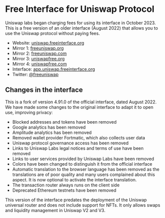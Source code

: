 # Free Interface for Uniswap Protocol

Uniswap labs began charging fees for using its interface in October 2023. This is a free version of an older interface (August 2022) that allows you to use the Uniswap protocol without paying fees.

- Website: [uniswap.freeinterface.org](https://uniswap.freeinterface.org/)
- Mirror 1: [freeuniswap.org](http://freeuniswap.org/)
- Mirror 2: [freeuniswap.com](http://freeuniswap.com/)
- Mirror 3: [uniswapfree.org](http://uniswapfree.org/)
- Mirror 4: [uniswapfree.com](http://uniswapfree.com/)
- Interface: [app.uniswap.freeinterface.org](https://app.uniswap.freeinterface.org)
- Twitter: [@freeuniswap](https://twitter.com/freeuniswap)


## Changes in the interface

This is a fork of version 4.91.0 of the official interface, dated August 2022. We have made some changes to the original interface to adapt it to open use, improving privacy:

- Blocked addresses and tokens have been removed
- Google analytics has been removed
- Amplitude analytics has been removed
- Removed wallet provider Fortmatic, which also collects user data
- Uniswap protocol governance access has been removed
- Links to Uniswap Labs legal notices and terms of use have been removed
- Links to user services provided by Uniswap Labs have been removed
- Colors have been changed to distinguish it from the official interface
- Automatic translation to the browser language has been removed as the translations are of poor quality and many users complained about this aspect. It is now optional to activate the interface translation.
- The transaction router always runs on the client side
- Deprecated Ethereum testnets have been removed

This version of the interface predates the deployment of the Uniswap universal router and does not include support for NFTs. It only allows swaps and liquidity management in Uniswap V2 and V3.